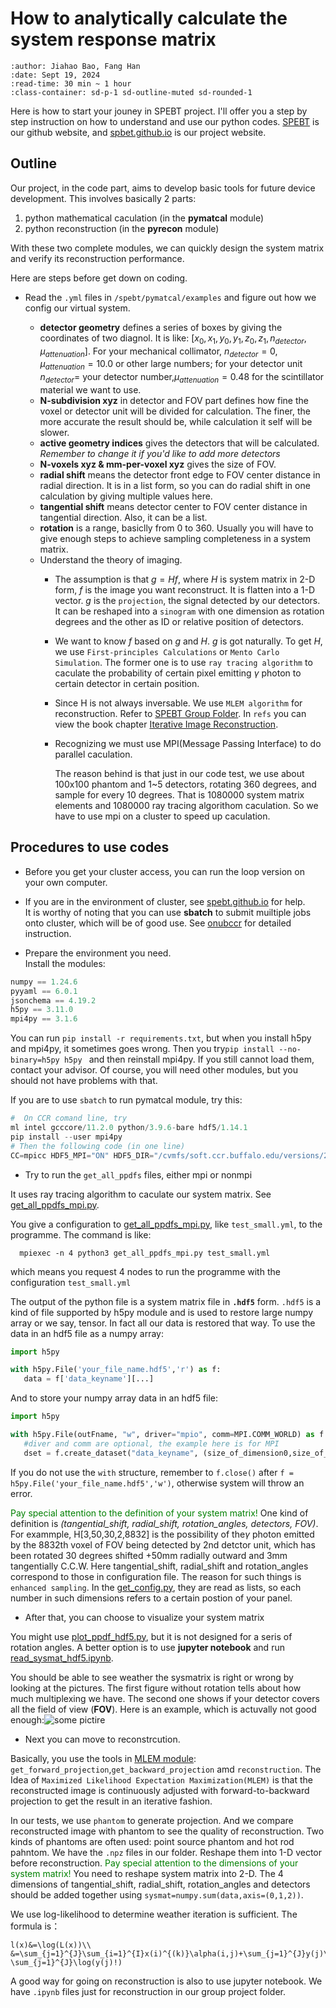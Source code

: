 # How to analytically calculate the system response matrix

```{article-info}
:author: Jiahao Bao, Fang Han
:date: Sept 19, 2024
:read-time: 30 min ~ 1 hour
:class-container: sd-p-1 sd-outline-muted sd-rounded-1
```


Here is how to start your jouney in SPEBT project. I'll offer you a step by step instruction on how to understand and use our python codes. [SPEBT](https://github.com/spebt) is our github website, and [spbet.github.io](https://spebt.github.io) is our project website.


## Outline    
Our project, in the code part, aims to develop basic tools for future device development. This involves basically 2 parts: 

1. python mathematical caculation (in the __pymatcal__ module)
2. python reconstruction (in the __pyrecon__ module) 

With these two complete modules, we can quickly design the system matrix and verify its reconstruction performance.


Here are steps before get down on coding.
    
 - Read the `.yml` files in `/spebt/pymatcal/examples` and figure out how we config our virtual system. 
   * **detector geometry** defines a series of boxes by giving the coordinates of two diagnol. It is like: $[x_0,x_1,y_0,y_1,z_0,z_1,n_{detector},\mu_{attenuation}]$. For your mechanical collimator, $n_{detector}=0,\mu_{attenuation}=10.0$ or other large numbers; for your detector unit $n_
{detector}=$ your detector number,$\mu_
{attenuation}=0.48$ for the scintillator material we want to use.   
    * **N-subdivision xyz** in detector and FOV part defines how fine the voxel or detector unit will be divided for calculation. The finer, the more accurate the result should be, while calculation it self will be slower. 
    * **active geometry indices** gives the detectors that will be calculated. *Remember to change it if you'd like to add more detectors*    
    * **N-voxels xyz & mm-per-voxel xyz** gives the size of FOV.
    * **radial shift** means the detector front edge to FOV center distance in radial direction. It is in a list form, so you can do radial shift in one calculation by giving multiple values here.
    * **tangential shift** means detector center to FOV center distance in tangential direction. Also, it can be a list.
    *  **rotation** is a range, basiclly from 0 to 360. Usually you will have to give enough steps to achieve sampling completeness in a system matrix.

     - Understand the theory of imaging. 
        - The assumption is that $g=Hf$, where $H$ is system matrix in 2-D form, $f$ is the image you want reconstruct. It is flatten into a 1-D vector. $g$ is the `projection`, the signal detected by our detectors. It can be reshaped into a `sinogram` with one dimension as rotation degrees and the other as ID or relative position of detectors.
        - We want to know $f$ based on $g$ and $H$. $g$ is got naturally. To get $H$, we use `First-principles Calculations` or `Mento Carlo Simulation`. The former one is to use `ray tracing algorithm` to caculate the probability of certain pixel emitting $\gamma$ photon to certain detector in certain position.
        - Since H is not always inversable. We use `MLEM algorithm` for reconstruction. Refer to [SPEBT Group Folder](https://buffalo.app.box.com/s/8igfmj3s0k3k2sye6y2szqkh5tf1kaj8). In `refs` you can view the book chapter [Iterative Image Reconstruction](https://buffalo.app.box.com/s/8igfmj3s0k3k2sye6y2szqkh5tf1kaj8/file/1095150674546).

        -  Recognizing we must use MPI(Message Passing Interface) to do parallel caculation.  
     
             The reason behind is that just in our code test, we use about 100x100 phantom and 1~5 detectors, rotating 360 degrees, and sample for every 10 degrees. That is 1080000 system matrix elements and 1080000 ray tracing algorithom caculation. So we have to use mpi on a cluster to speed up caculation.

##  Procedures to use codes

 - Before you get your cluster access, you can run the loop version on your own computer.

 - If you are in the environment of cluster, see [spebt.github.io](https://spebt.github.io) for help.   
     It is worthy of noting that you can use __sbatch__ to submit muiltiple jobs onto cluster, which will be of good use. See [onubccr](https://github.com/spebt/onubccr) for detailed instruction.

 - Prepare the environment you need.   
  Install the modules:    
```     python   
numpy == 1.24.6     
pyyaml == 6.0.1   
jsonchema == 4.19.2  
h5py == 3.11.0     
mpi4py == 3.1.6      
 ```
 You can run `pip install -r requirements.txt`, but when you install h5py and mpi4py, it sometimes goes wrong. Then you try`pip install --no-binary=h5py h5py `  and then reinstall mpi4py. If you still cannot load them, contact your advisor. Of course, you will need other modules, but you should not have problems with that.    

 If you are to use `sbatch` to run pymatcal module, try this:

 ```Python
 #  On CCR comand line, try
 ml intel gcccore/11.2.0 python/3.9.6-bare hdf5/1.14.1
 pip install --user mpi4py
 # Then the following code (in one line)
 CC=mpicc HDF5_MPI="ON" HDF5_DIR="/cvmfs/soft.ccr.buffalo.edu/versions/2023.01/easybuild/software/avx512/MPI/intel/2022.0.1/impi/2021.5.0/hdf5/1.14.1" pip install --user --no-binary=h5py h5py  
 ```

 - Try to run the `get_all_ppdfs` files, either mpi or nonmpi

 It uses ray tracing algorithm to caculate our system matrix.
 See [get_all_ppdfs_mpi.py](https://github.com/spebt/pymatcal/blob/main/examples/get_all_ppdfs_mpi.py).

 You give a configuration to [get_all_ppdfs_mpi.py](https://github.com/spebt/pymatcal/blob/main/examples/get_all_ppdfs_mpi.py), like `test_small.yml`, to the programme. The command is like:

      mpiexec -n 4 python3 get_all_ppdfs_mpi.py test_small.yml

 which means you request 4 nodes to run the programme with the configuration `test_small.yml`

 The output of the python file is a system matrix file in __`.hdf5`__ form. `.hdf5` is a kind of file supported by h5py module and is used to restore large numpy array or we say, tensor. In fact all our data is restored that way. To use the data in an hdf5 file as a numpy array:
 ```python
import h5py

with h5py.File('your_file_name.hdf5','r') as f:
    data = f['data_keyname'][...]
 ```
 And to store your numpy array data in an hdf5 file:
 ```python
import h5py

with h5py.File(outFname, "w", driver="mpio", comm=MPI.COMM_WORLD) as f:
    #diver and comm are optional, the example here is for MPI
    dset = f.create_dataset("data_keyname", (size_of_dimension0,size_of_dimension1,size_of_dimension2), dtype = np.float64)
 ``` 
 If you do not use the `with` structure, remember to `f.close()` after `f = h5py.File('your_file_name.hdf5','w')`, otherwise system will throw an error.

 <span style="color:green">Pay special attention to the definition of your system matrix!</span> One kind of definition is *(tangential_shift, radial_shift, rotation_angles, detectors, FOV)*. For exammple, H[3,50,30,2,8832] is the possibility of the$\gamma$ photon emitted by the 8832th voxel of FOV being detected by 2nd detctor unit, which has been rotated 30 degrees shifted +50mm radially outward and 3mm tangentially C.C.W. Here tangential_shift, radial_shift and rotation_angles correspond to those in configuration file. The reason for such things is `enhanced sampling`. In the [get_config.py](https://github.com/spebt/pymatcal/blob/main/pymatcal/get_config.py), they are read as lists, so each number in such dimensions refers to a certain postion of your panel.

 - After that, you can choose to visualize your system matrix

 You might use [plot_ppdf_hdf5.py](https://raw.githubusercontent.com/spebt/pymatcal/main/examples/plot_ppdf_hdf5.py), but it is not designed for a seris of rotation angles. A better option is to use __jupyter notebook__ and run [read_sysmat_hdf5.ipynb](https://github.com/spebt/pymatcal/blob/main/examples/read_sysmat_hdf5.ipynb). 

 You should be able to see weather the sysmatrix is right or wrong by looking at the pictures. The first figure without rotation tells about how much multiplexing we have. The second one shows if your detector covers all the field of view (__FOV__). Here is an example, which is actuvally not good enough:![some pictire](/_static/img/baojiahao/certain_sysmat.png)

 - Next you can move to reconstrcution.      
 
 Basically, you use the tools in [MLEM module](https://github.com/spebt/pyrecon/tree/main/pyrecon/mlem): `get_forward_projection`,`get_backward_projection` amd `reconstruction`. The Idea of `Maximized Likelihood Expectation Maximization(MLEM)` is that the reconstructed image is continuously adjusted with forward-to-backward projection to get the result in an iterative fashion. 


 In our tests, we use `phantom` to generate projection. And we compare reconstructed image with phantom to see the quality of reconstruction. Two kinds of phantoms are often used: point source phantom and hot rod pahntom. We have the `.npz` files in our folder. Reshape them into 1-D vector before reconstruction.
 <span style="color:green">Pay special attention to the dimensions of your system matrix!</span> You need to reshape system matrix into 2-D. The 4 dimensions of tangential_shift, radial_shift, rotation_angles and detectors should be added together using `sysmat=numpy.sum(data,axis=(0,1,2))`.     

 We use log-likelihood to determine weather iteration is sufficient. The formula is：
 
 ```{math}
 l(x)&=\log(L(x))\\
 &=\sum_{j=1}^{J}\sum_{i=1}^{I}x(i)^{(k)}\alpha(i,j)+\sum_{j=1}^{J}y(j)\log(\sum_{i=1}^{I}x(i)^{(k)}\alpha(i,j))-\sum_{j=1}^{J}\log(y(j)!)
 ```

 A good way for going on reconstruction is also to use jupyter notebook. We have `.ipynb` files just for reconstruction in our group project folder. 
 

   
    
